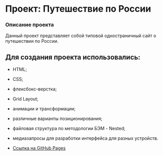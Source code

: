 # Проект: Путешествие по России

### Описание проекта
Данный проект представляет собой типовой одностраничный сайт о путешествии по России.

## Для создания проекта использовались:
* HTML;
* CSS;
* флексбокс-верстка;
* Grid Layout;
* анимации и трансформации;
* различные варианты позиционирования;
* файловая структура по методологии БЭМ - Nested;
* медиазапросы для разработки интерфейса для разных устройств.

* [Ссылка на GitHub Pages](https://github.com/Shtyrkhatskaya/russian-travel.git)
